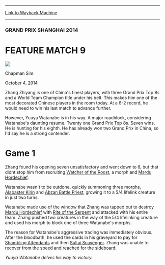 
---
[Link to Wayback Machine](https://web.archive.org/web/20141006081907/http://magic.wizards.com/en/events/coverage/gpsha14/feature-match-9-2014-10-04)

[_metadata_:description]:- "Zhang Zhiyang is one of China's finest players, with three Grand Prix Top 8s and a World Team Champion title under his belt. This makes him one of the most decorated Chinese players in the room today. At a 6-2 record, he would need to win his last match to advance further. However, Yuuya Watanabe is in his way. A major roadblock, considering Watanabe's daunting resume. Twenty one Grand Prix Top 8s. Seven wins. He is hunting for his eighth. He has already won two Grand Prix in China, so I'd say he is a strong contender."
[_metadata_:generator]:- "Drupal 7 (http://drupal.org)"
[_metadata_:node]:- "284866"
[_metadata_:publish_date]:- "2014-10-04"
[_metadata_:source]:- "div-main"
[_metadata_:title]:- "FEATURE MATCH 9"
[_metadata_:wayback_capture_timestamp]:- "2014-10-06 08:19:07"
[_metadata_:wayback_raw_url]:- "https://web.archive.org/web/20141006081907id_/http://magic.wizards.com/en/events/coverage/gpsha14/feature-match-9-2014-10-04"
[_metadata_:wayback_url]:- "http://magic.wizards.com/en/events/coverage/gpsha14/feature-match-9-2014-10-04"
---





### GRAND PRIX SHANGHAI 2014


FEATURE MATCH 9
===============



![](https://media.magic.wizards.com/styles/auth_small/public/images/person/chapman_icon_0.jpg)

Chapman Sim




October 4, 2014
 










Zhang Zhiyang is one of China's finest players, with three Grand Prix Top 8s and a World Team Champion title under his belt. This makes him one of the most decorated Chinese players in the room today. At a 6-2 record, he would need to win his last match to advance further.


However, Yuuya Watanabe is in his way. A major roadblock, considering Watanabe's daunting resume. Twenty one Grand Prix Top 8s. Seven wins. He is hunting for his eighth. He has already won two Grand Prix in China, so I'd say he is a strong contender.


Game 1
======



 Zhang found his opening seven unsatisfactory and went down to 6, but that didnt stop him from recruiting [Watcher of the Roost](http://gatherer.wizards.com/Pages/Card/Details.aspx?name=Watcher+of+the+Roost), a morph and [Mardu Hordechief](http://gatherer.wizards.com/Pages/Card/Details.aspx?name=Mardu+Hordechief).




 Watanabe wasn't to be outdone, quickly summoning three morphs, [Alabaster Kirin](http://gatherer.wizards.com/Pages/Card/Details.aspx?name=Alabaster+Kirin) and [Abzan Battle Priest](http://gatherer.wizards.com/Pages/Card/Details.aspx?name=Abzan+Battle+Priest), growing it to a 5/4 lifelink creature in just two turns.




 Watanabe made use of the window that Zhang was tapped out to destroy [Mardu Hordechief](http://gatherer.wizards.com/Pages/Card/Details.aspx?name=Mardu+Hordechief) with [Rite of the Serpent](http://gatherer.wizards.com/Pages/Card/Details.aspx?name=Rite+of+the+Serpent) and attacked with his entire team. Zhang pushed two creatures in the way of the 5/4 lifelinking creature and used his morph to block one of three Watanabe's morphs.




 The reason for Watanabe's aggressive trading was immediately obvious. After the bloodbath, he used the cards in his graveyard to pay for [Shambling Attendants](http://gatherer.wizards.com/Pages/Card/Details.aspx?name=Shambling+Attendants) and then [Sultai Scavenger](http://gatherer.wizards.com/Pages/Card/Details.aspx?name=Sultai+Scavenger). Zhang was unable to recover from the speed and reached for the sideboard.





*Yuuya Watanabe delves his way to victory.* 




  






 
 




  







